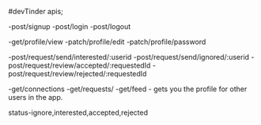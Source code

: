 #devTinder apis; 

-post/signup
-post/login
-post/logout


-get/profile/view
-patch/profile/edit
-patch/profile/password 

-post/request/send/interested/:userid
-post/request/send/ignored/:userid
-post/request/review/accepted/:requestedId
-post/request/review/rejected/:requestedId


-get/connections
-get/requests/
-get/feed - gets you the profile for other users in the app.

status-ignore,interested,accepted,rejected 
